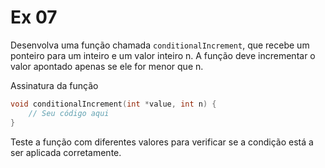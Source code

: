 # Ex 07

Desenvolva uma função chamada `conditionalIncrement`, que recebe um ponteiro para um inteiro e um valor inteiro n. A função deve incrementar o valor apontado apenas se ele for menor que n.

Assinatura da função

```c
void conditionalIncrement(int *value, int n) {
    // Seu código aqui
}
```

Teste a função com diferentes valores para verificar se a condição está a ser aplicada corretamente.

